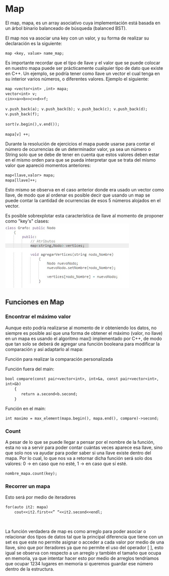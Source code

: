<h1> Map </h1>
<p>
El map, mapa, es un array asociativo cuya implementación está basada en un árbol binario balanceado de búsqueda (balanced BST).

El map nos va asociar una key con un valor, y su forma de realizar su declaración es la siguiente:</p>

    map <key, value> name_map;

Es importante recordar que el tipo de llave y el valor que se puede colocar en nuestro mapa puede ser prácticamente cualquier tipo de dato que existe en C++. 
Un ejemplo, se podría tener como llave un vector el cual tenga en su interior varios números, o diferentes valores. 
Ejemplo el siguiente:

    map <vector<int> ,int> mapa;
    vector<int> v;
    cin>>a>>b>>c>>d>>f;
    
    v.push_back(a); v.push_back(b); v.push_back(c); v.push_back(d); v.push_back(f);
    
    sort(v.begin(),v.end());
    
    mapa[v] ++;
  
Durante la resolución de ejercicios el mapa puede usarse para contar el número de ocurrencias de un determinador valor, ya sea un número o String solo que se debe de 
tener en cuenta que estos valores deben estar en el mismo orden para que se pueda interpretar que se trata del mismo valor que apareció momentos anteriores:
  
    map<llave,valor> mapa;
    mapa[llave]++;
  
Esto mismo se observa en el caso anterior donde era usado un vector como llave, de modo que al ordenar es posible decir que usando un map se puede contar la cantidad
de ocurrencias de esos 5 números alojados en el vector.

Es posible sobrexplotar esta característica de llave al momento de proponer como "key's" clases:
<br><img src="./Images/1.jpg"><br>

<h2>Funciones en Map</h2>

<h3>Encontrar el máximo valor</h3>
Aunque esto podría realizarse al momento de ir obteniendo los datos, no siempre es posible así que una forma de obtener el máximo (valor, no llave) en un mapa es 
usando el algoritmo max() implementado por C++, de modo que tan solo se deberá de agregar una función booleana para modificar la comparación y así adaptarlo al mapa:

Función para realizar la comparación personalizada

Función fuera del main:

    bool compare(const pair<vector<int>, int>&a, const pair<vector<int>, int>&b)
        {
           return a.second<b.second;
        }

Función en el main:

    int maximo = max_element(mapa.begin(), mapa.end(), compare)->second;

<h3>Count</h3>
A pesar de lo que se puede llegar a pensar por el nombre de la función, esta no va a servir para poder contar cuántas veces aparece esa llave, sino que solo nos va 
ayudar para poder saber si una llave existe dentro del mapa. Por lo cual, lo que nos va a retornar dicha función será solo dos valores: 0 -> en caso 
que no esté, 1 -> en caso que sí esté.

    nombre_mapa.count(key);

<h3>Recorrer un mapa</h3>
Esto será por medio de iteradores

    for(auto it2: mapa)
	    cout<<it2.first<<” “<<it2.second<<endl;

<br>
<p>
La función verdadera de map es como arreglo para poder asociar o relacionar dos tipos de datos tal que la principal diferencia que tiene con un set es que este no permite asignar o acceder a cada valor por medio de una llave, sino que por iteradores ya que no permite el uso del operador [ ], esto igual se observa con respecto a un arreglo y también el tamaño que ocupa en memoria, ya que intentar hacer esto por medio de arreglos tendríamos que ocupar 1234 lugares en memoria si queremos guardar ese número dentro de la estructura.
</p>